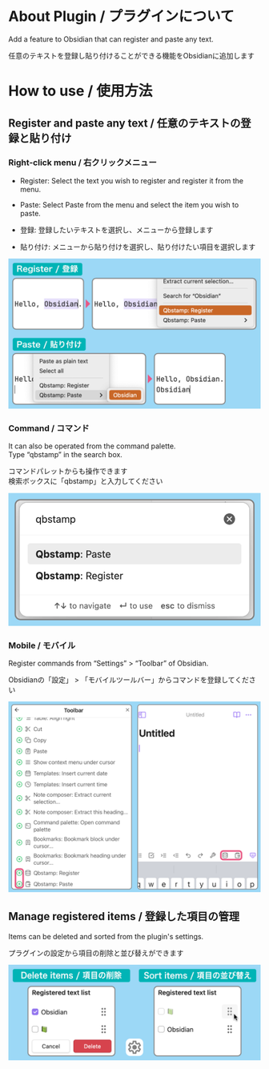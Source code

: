 # About Plugin / プラグインについて

Add a feature to Obsidian that can register and paste any text.

<!-- prettier-ignore -->
任意のテキストを登録し貼り付けることができる機能をObsidianに追加します

# How to use / 使用方法

## Register and paste any text / 任意のテキストの登録と貼り付け

### Right-click menu / 右クリックメニュー

-   Register: Select the text you wish to register and register it from the menu.
-   Paste: Select Paste from the menu and select the item you wish to paste.

-   登録: 登録したいテキストを選択し、メニューから登録します
-   貼り付け: メニューから貼り付けを選択し、貼り付けたい項目を選択します

![demo01](readmeAssets/demo01.png)

### Command / コマンド

It can also be operated from the command palette.  
Type “qbstamp” in the search box.

コマンドパレットからも操作できます  
検索ボックスに「qbstamp」と入力してください

![demo02](readmeAssets/demo02.png)

### Mobile / モバイル

Register commands from “Settings” > “Toolbar” of Obsidian.

<!-- prettier-ignore -->
Obsidianの「設定」 > 「モバイルツールバー」からコマンドを登録してください

![demo03](readmeAssets/demo03.png)

## Manage registered items / 登録した項目の管理

Items can be deleted and sorted from the plugin's settings.

プラグインの設定から項目の削除と並び替えができます

![demo04](readmeAssets/demo04.png)
